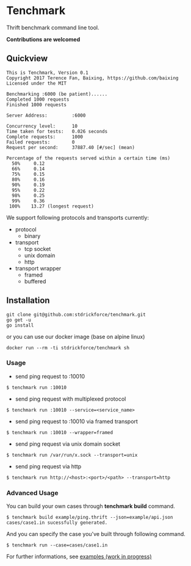 # Tenchmark

Thrift benchmark command line tool.

**Contributions are welcomed**

## Quickview
```
This is Tenchmark, Version 0.1
Copyright 2017 Terence Fan, Baixing, https://github.com/baixing
Licensed under the MIT

Benchmarking :6000 (be patient)......
Completed 1000 requests
Finished 1000 requests

Server Address:         :6000

Concurrency level:      10
Time taken for tests:   0.026 seconds
Complete requests:      1000
Failed requests:        0
Request per second:     37887.40 [#/sec] (mean)

Percentage of the requests served within a certain time (ms)
  50%     0.12
  66%     0.14
  75%     0.15
  80%     0.16
  90%     0.19
  95%     0.22
  98%     0.25
  99%     0.36
 100%    13.27 (longest request)
```

We support following protocols and transports currently:

* protocol
    * binary
* transport
    * tcp socket
    * unix domain
    * http
* transport wrapper
    * framed
    * buffered

## Installation

```
git clone git@github.com:stdrickforce/tenchmark.git
go get -u
go install
```

or you can use our docker image (base on alpine linux)

```
docker run --rm -ti stdrickforce/tenchmark sh
```

### Usage

* send ping request to :10010

```
$ tenchmark run :10010
```

* send ping request with multiplexed protocol

```
$ tenchmark run :10010 --service=<service_name>
```

* send ping request to :10010 via framed transport

```
$ tenchmark run :10010 --wrapper=framed
```

* send ping request via unix domain socket

```
$ tenchmark run /var/run/x.sock --transport=unix
```

* send ping request via http

```
$ tenchmark run http://<host>:<port>/<path> --transport=http
```

### Advanced Usage

You can build your own cases through **tenchmark build** command.

```
$ tenchmark build example/ping.thrift --json=example/api.json
cases/case1.in sucessfully generated.
```

And you can specify the case you've built through following command.

```
$ tenchmark run --case=cases/case1.in
```

For further informations, see [examples (work in progress)]()
